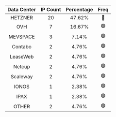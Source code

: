 | Data Center | IP Count | Percentage | Freq |
|:------------:|:--------:|:-----------:|:-----:|
| HETZNER | 20 | 47.62% | 🔴 |
| OVH | 7 | 16.67% | 🟢 |
| MEVSPACE | 3 | 7.14% | 🟢 |
| Contabo | 2 | 4.76% | 🟢 |
| LeaseWeb | 2 | 4.76% | 🟢 |
| Netcup | 2 | 4.76% | 🟢 |
| Scaleway | 2 | 4.76% | 🟢 |
| IONOS | 1 | 2.38% | 🟢 |
| IPAX | 1 | 2.38% | 🟢 |
| OTHER | 2 | 4.76% | 🟢 |